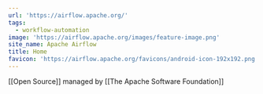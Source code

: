 ```yaml
---
url: 'https://airflow.apache.org/'
tags:
  - workflow-automation
image: 'https://airflow.apache.org/images/feature-image.png'
site_name: Apache Airflow
title: Home
favicon: 'https://airflow.apache.org/favicons/android-icon-192x192.png'
---
```

[[Open Source]] managed by [[The Apache Software Foundation]]
